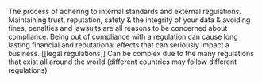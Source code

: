 The process of adhering to internal standards and external regulations.
Maintaining trust, reputation, safety & the integrity of your data & avoiding fines, penalties and lawsuits are all reasons to be concerned about compliance.
Being out of compliance with a regulation can cause long lasting financial and reputational effects that can seriously impact a business.
[[legal regulations]]
Can be complex due to the many regulations that exist all around the world (different countries may follow different regulations)
